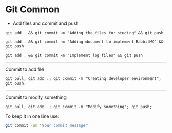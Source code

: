 # Git Common

- Add files and commit and push

```shell
git add . && git commit -m "Adding the files for studing" && git push

git add . && git commit -m "Adding document to implement RabbitMQ" && git push

git add . && git commit -m "Implement log files" && git push

```
---
Commit to add file
```shell
git pull; git add .; git commit -m "Creating developer environment"; git push;
```

---
Commit to modify something
```shell
git pull; git add .; git commit -m "Modify something"; git push;
```

To keep it in one line use:
```sh
git commit -am "Your commit message"
```